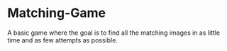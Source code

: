 # Matching-Game

A basic game where the goal is to find all the matching images in as little time and as few attempts as possible.
